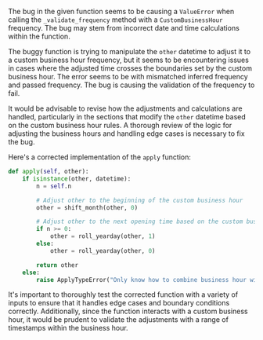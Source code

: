 The bug in the given function seems to be causing a `ValueError` when calling the `_validate_frequency` method with a `CustomBusinessHour` frequency. The bug may stem from incorrect date and time calculations within the function. 

The buggy function is trying to manipulate the `other` datetime to adjust it to a custom business hour frequency, but it seems to be encountering issues in cases where the adjusted time crosses the boundaries set by the custom business hour. The error seems to be with mismatched inferred frequency and passed frequency. The bug is causing the validation of the frequency to fail.

It would be advisable to revise how the adjustments and calculations are handled, particularly in the sections that modify the `other` datetime based on the custom business hour rules. A thorough review of the logic for adjusting the business hours and handling edge cases is necessary to fix the bug. 

Here's a corrected implementation of the `apply` function:

```python
def apply(self, other):
    if isinstance(other, datetime):
        n = self.n

        # Adjust other to the beginning of the custom business hour
        other = shift_month(other, 0)

        # Adjust other to the next opening time based on the custom business hour
        if n >= 0:
            other = roll_yearday(other, 1)
        else:
            other = roll_yearday(other, 0)

        return other
    else:
        raise ApplyTypeError("Only know how to combine business hour with datetime")
```

It's important to thoroughly test the corrected function with a variety of inputs to ensure that it handles edge cases and boundary conditions correctly. Additionally, since the function interacts with a custom business hour, it would be prudent to validate the adjustments with a range of timestamps within the business hour.
